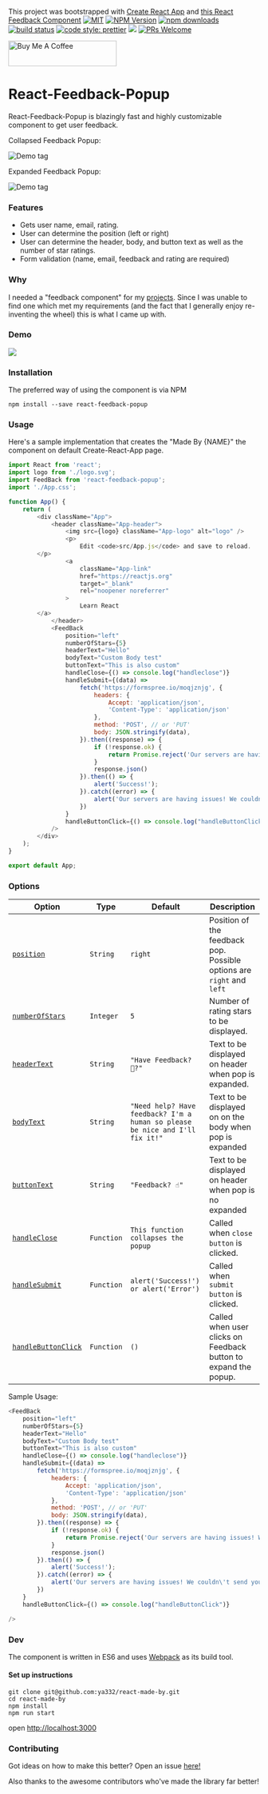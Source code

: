 This project was bootstrapped with [Create React App](https://github.com/facebook/create-react-app) and [this React Feedback Component](https://www.npmjs.com/package/react-feedback)
[![MIT](https://img.shields.io/npm/l/react-feedback-popup.svg?style=flat-square)](https://github.com/ya332/react-feedback-popup/blob/master/LICENSE.md)
[![NPM Version](https://img.shields.io/npm/v/react-feedback-popup?style=flat-square)](https://www.npmjs.com/package/react-feedback-popup)
[![npm downloads](https://img.shields.io/npm/dm/react-feedback-popup.svg?style=flat-square)](https://www.npmjs.com/package/react-feedback-popup)
[![build status](https://travis-ci.org/ya332/react-feedback-popup.svg?branch=master)](https://travis-ci.org/ya332/react-feedback-popup)
[![code style: prettier](https://img.shields.io/badge/code_style-prettier-ff69b4.svg?style=flat-square)](https://github.com/prettier/prettier)
<a href="https://codeclimate.com/github/ya332/react-feedback-popup/maintainability"><img src="https://api.codeclimate.com/v1/badges/7e7b23995232a5224e2e/maintainability" /></a>
[![PRs Welcome](https://img.shields.io/badge/PRs-welcome-green.svg)](https://github.com/ya332/react-made-by/blob/master/CONTRIBUTING.md)


<a href="https://www.buymeacoffee.com/ya332" target="_blank"><img src="https://cdn.buymeacoffee.com/buttons/arial-yellow.png" alt="Buy Me A Coffee" style="height: 51px !important;width: 217px !important;" ></a>

# React-Feedback-Popup

React-Feedback-Popup is blazingly fast and highly customizable component to get user feedback.

Collapsed Feedback Popup:

<img src="./assets/collapsed_tag.png" alt="Demo tag">

Expanded Feedback Popup:

<img src="./assets/expanded_tag.png" alt="Demo tag">

### Features

- Gets user name, email, rating.
- User can determine the position (left or right)
- User can determine the header, body, and button text as well as the number of star ratings.
- Form validation (name, email, feedback and rating are required)

### Why

I needed a "feedback component" for my [projects](http://ya332.github.io#projects). Since I was unable to find one which met my requirements (and the fact that I generally enjoy re-inventing the wheel) this is what I came up with.

### Demo

![](./assets/demo.gif)


### Installation

The preferred way of using the component is via NPM

```
npm install --save react-feedback-popup
```

### Usage

Here's a sample implementation that creates the "Made By {NAME}" the component on default Create-React-App page.

```javascript
import React from 'react';
import logo from './logo.svg';
import FeedBack from 'react-feedback-popup';
import './App.css';

function App() {
	return (
		<div className="App">
			<header className="App-header">
				<img src={logo} className="App-logo" alt="logo" />
				<p>
					Edit <code>src/App.js</code> and save to reload.
        </p>
				<a
					className="App-link"
					href="https://reactjs.org"
					target="_blank"
					rel="noopener noreferrer"
				>
					Learn React
        </a>
			</header>
			<FeedBack
				position="left"
				numberOfStars={5}
				headerText="Hello"
				bodyText="Custom Body test"
				buttonText="This is also custom"
				handleClose={() => console.log("handleclose")}
				handleSubmit={(data) => 
					fetch('https://formspree.io/moqjznjg', {
						headers: {
							Accept: 'application/json',
							'Content-Type': 'application/json'
						},
						method: 'POST', // or 'PUT'
						body: JSON.stringify(data),
					}).then((response) => { 
						if (!response.ok) {
							return Promise.reject('Our servers are having issues! We couldn\'t send your feedback!');
						}
						response.json()
					}).then(() => {
						alert('Success!');
					}).catch((error) => {
						alert('Our servers are having issues! We couldn\'t send your feedback!', error);
					})
				}
				handleButtonClick={() => console.log("handleButtonClick")}
			/>
		</div>
	);
}

export default App;

```


<a name="Options"></a>

### Options

| Option                                |  Type    | Default                 | Description                                                     	|
| ------------------------------------- | -------- | ----------------------- | --------------------------------------------------------------  	|
| [`position`](#tagsOption)             | `String` | `right` | Position of the feedback pop. Possible options are `right` and `left`                                             |
| [`numberOfStars`](#suggestionsOption) | `Integer` | `5`                    | Number of rating stars to be displayed.                 	| 
| [`headerText`](#delimiters)             | `String` | `"Have Feedback? 📝?"`                    | Text to be displayed on header when pop is expanded.          |
| [`bodyText`](#delimiters)               | `String` | `"Need help? Have feedback? I'm a human so please be nice and I'll fix it!"`                  | Text to be displayed on on the body when pop is expanded        			    |
| [`buttonText`](#delimiters)             | `String` | `"Feedback? ☝️"`                  | Text to be displayed on header when pop is no expanded         			|
| [`handleClose`](#delimiters)            | `Function` | `This function collapses the popup`                  | Called when `close button` is clicked.   					|
| [`handleSubmit`](#delimiters)           | `Function` | `alert('Success!') or alert('Error')`                  | Called when `submit button` is clicked.    					|
| [`handleButtonClick`](#delimiters)      | `Function` | `()`                  | Called when user clicks on Feedback button to expand the popup.               	    |

Sample Usage:

```js
<FeedBack
	position="left"
	numberOfStars={5}
	headerText="Hello"
	bodyText="Custom Body test"
	buttonText="This is also custom"
	handleClose={() => console.log("handleclose")}
	handleSubmit={(data) => 
		fetch('https://formspree.io/moqjznjg', {
			headers: {
				Accept: 'application/json',
				'Content-Type': 'application/json'
			},
			method: 'POST', // or 'PUT'
			body: JSON.stringify(data),
		}).then((response) => { 
			if (!response.ok) {
				return Promise.reject('Our servers are having issues! We couldn\'t send your feedback!');
			}
			response.json()
		}).then(() => {
			alert('Success!');
		}).catch((error) => {
			alert('Our servers are having issues! We couldn\'t send your feedback!', error);
		})
	}
	handleButtonClick={() => console.log("handleButtonClick")}

/>
```

### Dev

The component is written in ES6 and uses [Webpack](http://webpack.github.io/) as its build tool.

#### Set up instructions

```
git clone git@github.com:ya332/react-made-by.git
cd react-made-by
npm install
npm run start
```
open [http://localhost:3000](http://localhost:3000)


### Contributing

Got ideas on how to make this better? Open an issue [here!](https://github.com/ya332/react-made-by/issues/new)

Also thanks to the awesome contributors who've made the library far better!

[default-suggestions-filter-logic]: https://github.com/ya332/react-made-by/blob/v4.0.1/lib/MadeBy.js#L83
[includes-polyfill]: https://github.com/mathiasbynens/String.prototype.includes
